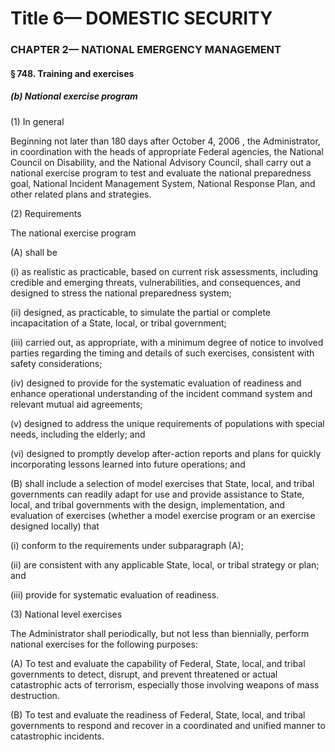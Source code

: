 
# Title 6— DOMESTIC SECURITY
### CHAPTER 2— NATIONAL EMERGENCY MANAGEMENT
#### § 748. Training and exercises
##### (b) National exercise program

(1) In general

Beginning not later than 180 days after October 4, 2006 , the Administrator, in coordination with the heads of appropriate Federal agencies, the National Council on Disability, and the National Advisory Council, shall carry out a national exercise program to test and evaluate the national preparedness goal, National Incident Management System, National Response Plan, and other related plans and strategies.

(2) Requirements

The national exercise program

(A) shall be

(i) as realistic as practicable, based on current risk assessments, including credible and emerging threats, vulnerabilities, and consequences, and designed to stress the national preparedness system;

(ii) designed, as practicable, to simulate the partial or complete incapacitation of a State, local, or tribal government;

(iii) carried out, as appropriate, with a minimum degree of notice to involved parties regarding the timing and details of such exercises, consistent with safety considerations;

(iv) designed to provide for the systematic evaluation of readiness and enhance operational understanding of the incident command system and relevant mutual aid agreements;

(v) designed to address the unique requirements of populations with special needs, including the elderly; and

(vi) designed to promptly develop after-action reports and plans for quickly incorporating lessons learned into future operations; and

(B) shall include a selection of model exercises that State, local, and tribal governments can readily adapt for use and provide assistance to State, local, and tribal governments with the design, implementation, and evaluation of exercises (whether a model exercise program or an exercise designed locally) that

(i) conform to the requirements under subparagraph (A);

(ii) are consistent with any applicable State, local, or tribal strategy or plan; and

(iii) provide for systematic evaluation of readiness.

(3) National level exercises

The Administrator shall periodically, but not less than biennially, perform national exercises for the following purposes:

(A) To test and evaluate the capability of Federal, State, local, and tribal governments to detect, disrupt, and prevent threatened or actual catastrophic acts of terrorism, especially those involving weapons of mass destruction.

(B) To test and evaluate the readiness of Federal, State, local, and tribal governments to respond and recover in a coordinated and unified manner to catastrophic incidents.
